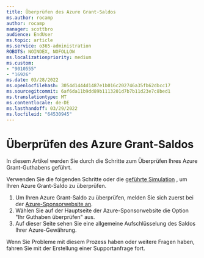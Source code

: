 ```yaml
---
title: Überprüfen des Azure Grant-Saldos
ms.author: rocamp
author: rocamp
manager: scottbro
audience: EndUser
ms.topic: article
ms.service: o365-administration
ROBOTS: NOINDEX, NOFOLLOW
ms.localizationpriority: medium
ms.custom:
- "9010555"
- "16926"
ms.date: 03/28/2022
ms.openlocfilehash: 3054d1444d1487e1b016c202746a35fb62dbcc17
ms.sourcegitcommit: 6af6da11b9dd89b1113201d7b7b11d23e7c8bed1
ms.translationtype: MT
ms.contentlocale: de-DE
ms.lasthandoff: 03/29/2022
ms.locfileid: "64530945"
---
```

# <a name="check-azure-grant-balance"></a>Überprüfen des Azure Grant-Saldos

In diesem Artikel werden Sie durch die Schritte zum Überprüfen Ihres Azure Grant-Guthabens geführt.

Verwenden Sie die folgenden Schritte oder die [geführte Simulation](https://octe.azurewebsites.net/Microsoft/viewer/198/index.html#/3/4) , um Ihren Azure Grant-Saldo zu überprüfen.

1. Um Ihren Azure Grant-Saldo zu überprüfen, melden Sie sich zuerst bei der [Azure-Sponsorwebsite an](https://microsoftazuresponsorships.com).
2. Wählen Sie auf der Hauptseite der Azure-Sponsorwebsite die Option "Ihr Guthaben überprüfen" aus.
3. Auf dieser Seite sehen Sie eine allgemeine Aufschlüsselung des Saldos Ihrer Azure-Gewährung.

Wenn Sie Probleme mit diesem Prozess haben oder weitere Fragen haben, fahren Sie mit der Erstellung einer Supportanfrage fort.
